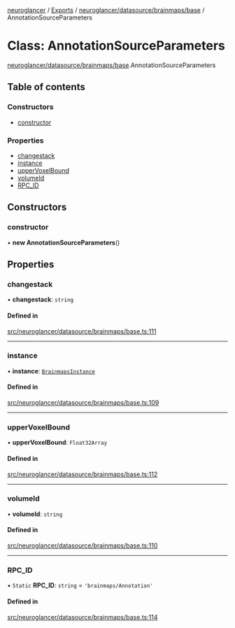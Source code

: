 [neuroglancer](../README.md) / [Exports](../modules.md) / [neuroglancer/datasource/brainmaps/base](../modules/neuroglancer_datasource_brainmaps_base.md) / AnnotationSourceParameters

# Class: AnnotationSourceParameters

[neuroglancer/datasource/brainmaps/base](../modules/neuroglancer_datasource_brainmaps_base.md).AnnotationSourceParameters

## Table of contents

### Constructors

- [constructor](neuroglancer_datasource_brainmaps_base.AnnotationSourceParameters.md#constructor)

### Properties

- [changestack](neuroglancer_datasource_brainmaps_base.AnnotationSourceParameters.md#changestack)
- [instance](neuroglancer_datasource_brainmaps_base.AnnotationSourceParameters.md#instance)
- [upperVoxelBound](neuroglancer_datasource_brainmaps_base.AnnotationSourceParameters.md#uppervoxelbound)
- [volumeId](neuroglancer_datasource_brainmaps_base.AnnotationSourceParameters.md#volumeid)
- [RPC\_ID](neuroglancer_datasource_brainmaps_base.AnnotationSourceParameters.md#rpc_id)

## Constructors

### constructor

• **new AnnotationSourceParameters**()

## Properties

### changestack

• **changestack**: `string`

#### Defined in

[src/neuroglancer/datasource/brainmaps/base.ts:111](https://github.com/ActiveBrainAtlas2/neuroglancer/blob/91617476/src/neuroglancer/datasource/brainmaps/base.ts#L111)

___

### instance

• **instance**: [`BrainmapsInstance`](../interfaces/neuroglancer_datasource_brainmaps_api.BrainmapsInstance.md)

#### Defined in

[src/neuroglancer/datasource/brainmaps/base.ts:109](https://github.com/ActiveBrainAtlas2/neuroglancer/blob/91617476/src/neuroglancer/datasource/brainmaps/base.ts#L109)

___

### upperVoxelBound

• **upperVoxelBound**: `Float32Array`

#### Defined in

[src/neuroglancer/datasource/brainmaps/base.ts:112](https://github.com/ActiveBrainAtlas2/neuroglancer/blob/91617476/src/neuroglancer/datasource/brainmaps/base.ts#L112)

___

### volumeId

• **volumeId**: `string`

#### Defined in

[src/neuroglancer/datasource/brainmaps/base.ts:110](https://github.com/ActiveBrainAtlas2/neuroglancer/blob/91617476/src/neuroglancer/datasource/brainmaps/base.ts#L110)

___

### RPC\_ID

▪ `Static` **RPC\_ID**: `string` = `'brainmaps/Annotation'`

#### Defined in

[src/neuroglancer/datasource/brainmaps/base.ts:114](https://github.com/ActiveBrainAtlas2/neuroglancer/blob/91617476/src/neuroglancer/datasource/brainmaps/base.ts#L114)
